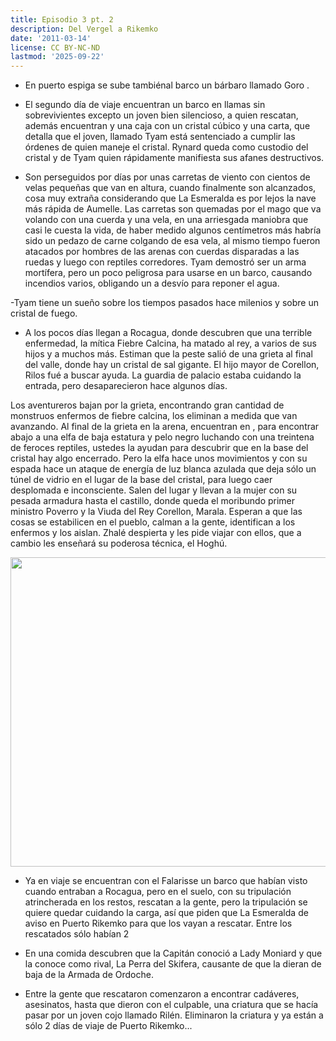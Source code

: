 ```yaml
---
title: Episodio 3 pt. 2
description: Del Vergel a Rikemko
date: '2011-03-14'
license: CC BY-NC-ND
lastmod: '2025-09-22'
---
```


- En puerto espiga  se sube tambiénal barco un bárbaro llamado Goro .

- El segundo día de viaje encuentran un barco en llamas sin sobrevivientes excepto un joven bien silencioso, a quien rescatan, además encuentran y una caja con un cristal cúbico y una carta, que detalla que el joven, llamado Tyam está sentenciado a cumplir las órdenes de quien maneje el cristal. Rynard queda como custodio del cristal y de Tyam quien rápidamente manifiesta sus afanes destructivos.

- Son perseguidos por días por unas carretas de viento con cientos de velas pequeñas que van en altura, cuando finalmente son alcanzados, cosa muy extraña considerando que La Esmeralda es por lejos la nave más rápida de Aumelle. Las carretas  son quemadas por el mago que va volando con una cuerda y una vela, en una arriesgada maniobra que casi le cuesta la vida, de haber medido algunos centímetros más habría sido un pedazo de carne colgando de esa vela, al mismo tiempo fueron atacados por hombres de las arenas con cuerdas disparadas a las ruedas y luego con reptiles corredores. Tyam demostró ser un arma mortífera, pero un poco peligrosa para usarse en un barco, causando incendios varios, obligando un a desvío para reponer el agua.

-Tyam tiene un sueño sobre los tiempos pasados hace milenios y sobre un cristal de fuego.

- A los pocos días llegan a Rocagua, donde descubren que una terrible enfermedad, la mítica Fiebre Calcina, ha matado al rey, a varios de sus hijos y a muchos más. Estiman que la peste salió de una grieta al final del valle, donde hay un cristal de sal gigante. El hijo mayor de Corellon, Rilos fué a buscar ayuda. La guardia de palacio estaba cuidando la entrada, pero desaparecieron hace algunos días.

Los aventureros bajan por la grieta, encontrando gran cantidad de monstruos enfermos de fiebre calcina, los eliminan a medida que van avanzando. Al final de la grieta en la arena, encuentran en , para encontrar abajo a una elfa de baja estatura y pelo negro luchando con una treintena de feroces reptiles, ustedes la ayudan para descubrir que en la base del cristal hay algo encerrado. Pero la elfa hace unos movimientos y con su espada hace un ataque de energía de luz blanca azulada que deja sólo un túnel de vidrio en el lugar de la base del cristal, para luego caer desplomada e inconsciente. Salen del lugar y llevan a la mujer con su pesada armadura hasta el castillo, donde queda el moribundo primer ministro Poverro y la Viuda del Rey Corellon, Marala. Esperan a que las cosas se estabilicen en el pueblo, calman a la gente, identifican a los enfermos y los aislan. Zhalé despierta y les pide viajar con ellos, que a cambio les enseñará su poderosa técnica, el Hoghú.

<a href="http://langest.fliin.com/wp-content/uploads/2011/04/Zhalé.jpg"><img class="alignnone size-large wp-image-120" title="Zhalé" src="http://langest.fliin.com/wp-content/uploads/2011/04/Zhalé-1024x819.jpg" alt="" width="620" height="495" /></a>

- Ya en viaje se encuentran con el Falarisse un barco que habían visto cuando entraban a Rocagua, pero en el suelo, con su tripulación atrincherada en los restos, rescatan a la gente, pero la tripulación se quiere quedar cuidando la carga, así que piden que La Esmeralda de aviso en Puerto Rikemko para que los vayan a rescatar. Entre los rescatados sólo habían 2

- En una comida descubren que la Capitán conoció a Lady Moniard y que la conoce como rival, La Perra del Skifera, causante de que la dieran de baja de la Armada de Ordoche.

- Entre la gente que rescataron comenzaron a encontrar cadáveres, asesinatos, hasta que dieron con el culpable, una criatura que se hacía pasar por un joven cojo llamado Rilén. Eliminaron la criatura y ya están a sólo 2 días de viaje de Puerto Rikemko...